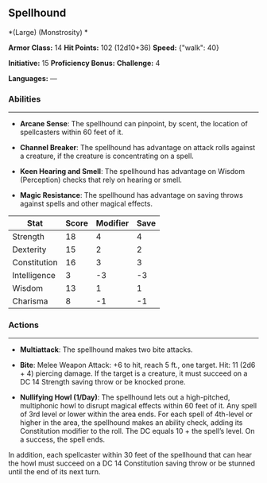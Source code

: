 ## Spellhound
*(Large) (Monstrosity) *

**Armor Class:** 14
**Hit Points:** 102 (12d10+36)
**Speed:** {"walk": 40}

**Initiative:** 15
**Proficiency Bonus:**
**Challenge:** 4

**Languages:** —

### Abilities
 --- 
- **Arcane Sense**: The spellhound can pinpoint, by scent, the location of spellcasters within 60 feet of it.

- **Channel Breaker**: The spellhound has advantage on attack rolls against a creature, if the creature is concentrating on a spell.

- **Keen Hearing and Smell**: The spellhound has advantage on Wisdom (Perception) checks that rely on hearing or smell.

- **Magic Resistance**: The spellhound has advantage on saving throws against spells and other magical effects.



| Stat | Score | Modifier | Save |
| ---- | ---- | ---- | ---- |
| Strength | 18 | 4 | 4 |
| Dexterity | 15 | 2 | 2 |
| Constitution | 16 | 3 | 3 |
| Intelligence | 3 | -3 | -3 |
| Wisdom | 13 | 1 | 1 |
| Charisma | 8 | -1 | -1 |

### Actions
 --- 
- **Multiattack**: The spellhound makes two bite attacks.

- **Bite**: Melee Weapon Attack: +6 to hit, reach 5 ft., one target. Hit: 11 (2d6 + 4) piercing damage. If the target is a creature, it must succeed on a DC 14 Strength saving throw or be knocked prone.

- **Nullifying Howl (1/Day)**: The spellhound lets out a high-pitched, multiphonic howl to disrupt magical effects within 60 feet of it. Any spell of 3rd level or lower within the area ends. For each spell of 4th-level or higher in the area, the spellhound makes an ability check, adding its Constitution modifier to the roll. The DC equals 10 + the spell’s level. On a success, the spell ends.

In addition, each spellcaster within 30 feet of the spellhound that can hear the howl must succeed on a DC 14 Constitution saving throw or be stunned until the end of its next turn.

